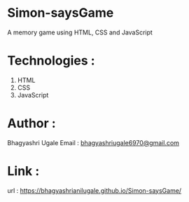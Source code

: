 # Simon-saysGame
A memory game using HTML, CSS and JavaScript

# Technologies :
1. HTML
2. CSS
3. JavaScript

# Author :
Bhagyashri Ugale
Email : bhagyashriugale6970@gmail.com

# Link :
url :  https://bhagyashrianilugale.github.io/Simon-saysGame/
